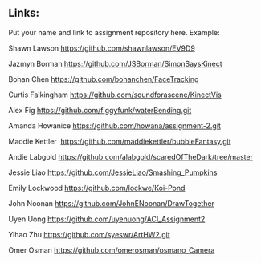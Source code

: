 
## Links:

Put your name and link to assignment repository here. Example:

Shawn Lawson    https://github.com/shawnlawson/EV9D9


Jazmyn Borman   https://github.com/JSBorman/SimonSaysKinect

Bohan Chen https://github.com/bohanchen/FaceTracking

Curtis Falkingham https://github.com/soundforascene/KinectVis

Alex Fig  https://github.com/figgyfunk/waterBending.git

Amanda Howanice https://github.com/howana/assignment-2.git

Maddie Kettler  https://github.com/maddiekettler/bubbleFantasy.git

Andie Labgold   https://github.com/alabgold/scaredOfTheDark/tree/master

Jessie Liao     https://github.com/JessieLiao/Smashing_Pumpkins

Emily Lockwood  https://github.com/lockwe/Koi-Pond

John Noonan   https://github.com/JohnENoonan/DrawTogether

Uyen Uong 		https://github.com/uyenuong/ACI_Assignment2

Yihao Zhu       https://github.com/syeswr/ArtHW2.git

Omer Osman https://github.com/omerosman/osmano_Camera
